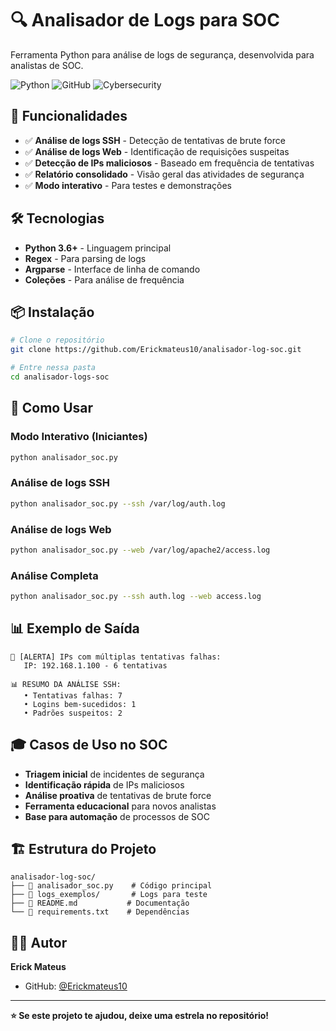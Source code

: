 # 🔍 Analisador de Logs para SOC

Ferramenta Python para análise de logs de segurança, desenvolvida para analistas de SOC.

![Python](https://img.shields.io/badge/Python-3.6+-blue.svg)
![GitHub](https://img.shields.io/badge/Status-Production-green.svg)
![Cybersecurity](https://img.shields.io/badge/Focus-SOC-orange.svg)

## 🚀 Funcionalidades

- ✅ **Análise de logs SSH** - Detecção de tentativas de brute force
- ✅ **Análise de logs Web** - Identificação de requisições suspeitas  
- ✅ **Detecção de IPs maliciosos** - Baseado em frequência de tentativas
- ✅ **Relatório consolidado** - Visão geral das atividades de segurança
- ✅ **Modo interativo** - Para testes e demonstrações

## 🛠️ Tecnologias

- **Python 3.6+** - Linguagem principal
- **Regex** - Para parsing de logs
- **Argparse** - Interface de linha de comando
- **Coleções** - Para análise de frequência

## 📦 Instalação

```bash
# Clone o repositório
git clone https://github.com/Erickmateus10/analisador-log-soc.git

# Entre nessa pasta
cd analisador-logs-soc
```

## 🎯 Como Usar
### Modo Interativo (Iniciantes)
```bash
python analisador_soc.py    
```

### Análise de logs SSH
```bash
python analisador_soc.py --ssh /var/log/auth.log
```

### Análise de logs Web
```bash
python analisador_soc.py --web /var/log/apache2/access.log
```

### Análise Completa
```bash
python analisador_soc.py --ssh auth.log --web access.log
```

## 📊 Exemplo de Saída

```
🔴 [ALERTA] IPs com múltiplas tentativas falhas:
   IP: 192.168.1.100 - 6 tentativas

📊 RESUMO DA ANÁLISE SSH:
   • Tentativas falhas: 7
   • Logins bem-sucedidos: 1  
   • Padrões suspeitos: 2
```

## 🎓 Casos de Uso no SOC

- **Triagem inicial** de incidentes de segurança
- **Identificação rápida** de IPs maliciosos
- **Análise proativa** de tentativas de brute force
- **Ferramenta educacional** para novos analistas
- **Base para automação** de processos de SOC

## 🏗️ Estrutura do Projeto

```
analisador-log-soc/
├── 📄 analisador_soc.py    # Código principal
├── 📁 logs_exemplos/       # Logs para teste
├── 📄 README.md           # Documentação
└── 📄 requirements.txt    # Dependências
```

## 👨‍💻 Autor

**Erick Mateus** 
- GitHub: [@Erickmateus10](https://github.com/Erickmateus10)

---

**⭐ Se este projeto te ajudou, deixe uma estrela no repositório!**